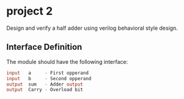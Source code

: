 # project 2
Design and verify a half adder using verilog behavioral style design.

## Interface Definition
The module should have the following interface:

```verilog
input   a     - First opperand
input   b     - Second opperand
output  sum   - Adder output
output  Carry - Overload bit
```


